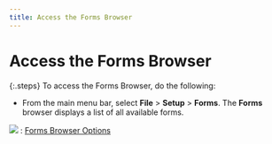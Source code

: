 ```yaml
---
title: Access the Forms Browser
---
```


# Access the Forms Browser


{:.steps}
To access the Forms Browser, do the following:

- From the main menu bar, select **File**  > **Setup** > **Forms**.  The **Forms** browser displays a list  of all available forms.



![]({{site.fd_baseurl}}/img/see_also.gif)
: [Forms Browser  Options]({{site.fd_baseurl}}/forms-browser/forms_browser_options.html)
